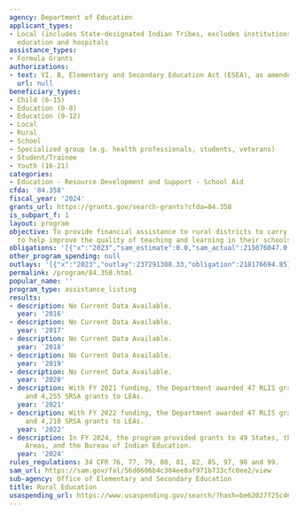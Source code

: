 ```yaml
---
agency: Department of Education
applicant_types:
- Local (includes State-designated Indian Tribes, excludes institutions of higher
  education and hospitals
assistance_types:
- Formula Grants
authorizations:
- text: VI, B, Elementary and Secondary Education Act (ESEA), as amended.
  url: null
beneficiary_types:
- Child (6-15)
- Education (0-8)
- Education (9-12)
- Local
- Rural
- School
- Specialized group (e.g. health professionals, students, veterans)
- Student/Trainee
- Youth (16-21)
categories:
- Education - Resource Development and Support - School Aid
cfda: '84.358'
fiscal_year: '2024'
grants_url: https://grants.gov/search-grants?cfda=84.358
is_subpart_f: 1
layout: program
objective: To provide financial assistance to rural districts to carry out activities
  to help improve the quality of teaching and learning in their schools.
obligations: '[{"x":"2023","sam_estimate":0.0,"sam_actual":215076047.0,"usa_spending_actual":217826158.76},{"x":"2024","sam_estimate":0.0,"sam_actual":220081080.0,"usa_spending_actual":215998960.5},{"x":"2025","sam_estimate":0.0,"sam_actual":215000000.0,"usa_spending_actual":0.0}]'
other_program_spending: null
outlays: '[{"x":"2023","outlay":237291308.33,"obligation":218176694.85},{"x":"2024","outlay":291553834.89,"obligation":219635287.74},{"x":"2025","outlay":0.0,"obligation":0.0}]'
permalink: /program/84.358.html
popular_name: ''
program_type: assistance_listing
results:
- description: No Current Data Available.
  year: '2016'
- description: No Current Data Available.
  year: '2017'
- description: No Current Data Available.
  year: '2018'
- description: No Current Data Available.
  year: '2019'
- description: No Current Data Available.
  year: '2020'
- description: With FY 2021 funding, the Department awarded 47 RLIS grants to States
    and 4,255 SRSA grants to LEAs.
  year: '2021'
- description: With FY 2022 funding, the Department awarded 47 RLIS grants to States
    and 4,210 SRSA grants to LEAs.
  year: '2022'
- description: In FY 2024, the program provided grants to 49 States, the Outlying
    Areas, and the Bureau of Indian Education.
  year: '2024'
rules_regulations: 34 CFR 76, 77, 79, 80, 81, 82, 85, 97, 98 and 99.
sam_url: https://sam.gov/fal/56d0606b4c384ee8af971b733cfc0ee2/view
sub-agency: Office of Elementary and Secondary Education
title: Rural Education
usaspending_url: https://www.usaspending.gov/search/?hash=be62027f25c46491d18eaf6079bcecb8
---
```

